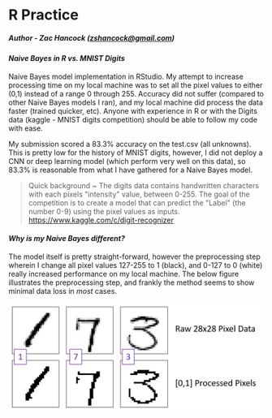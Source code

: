 R Practice
==============
##### Author - Zac Hancock (zshancock@gmail.com)
 
#### *Naive Bayes in R vs. MNIST Digits*

Naive Bayes model implementation in RStudio. My attempt to increase processing time on my local machine was to set all the pixel values
to either (0,1) instead of a range 0 through 255. Accuracy did not suffer (compared to other Naive Bayes models I ran), and my local machine did process the data faster (trained quicker, etc). Anyone with experience in R or with the Digits data (kaggle - MNIST digits competition) should be able to follow my code with ease. 

My submission scored a 83.3% accuracy on the test.csv (all unknowns). This is pretty low for the history of MNIST digits, however, I did not deploy a CNN or deep learning model (which perform very well on this data), so 83.3% is reasonable from what I have gathered for a Naive Bayes model. 

>Quick background ~
>The digits data contains handwritten characters with each pixels "intensity" value, between 0-255. The goal of the competition
>is to create a model that can predict the "Label" (the number 0-9) using the pixel values as inputs. 
>https://www.kaggle.com/c/digit-recognizer

 
 #### *Why is my Naive Bayes different?*
 The model itself is pretty straight-forward, however the preprocessing step wherein I change all pixel values 127-255 to 1 (black), 
 and 0-127 to 0 (white) really increased performance on my local machine. The below figure illustrates the preprocessing step, and 
 frankly the method seems to show minimal data loss in *most* cases. 
 
![alt text](https://github.com/zshancock/NaiveBayes_vs_MNISTDigits/blob/master/graphic/preprocessing.png)
